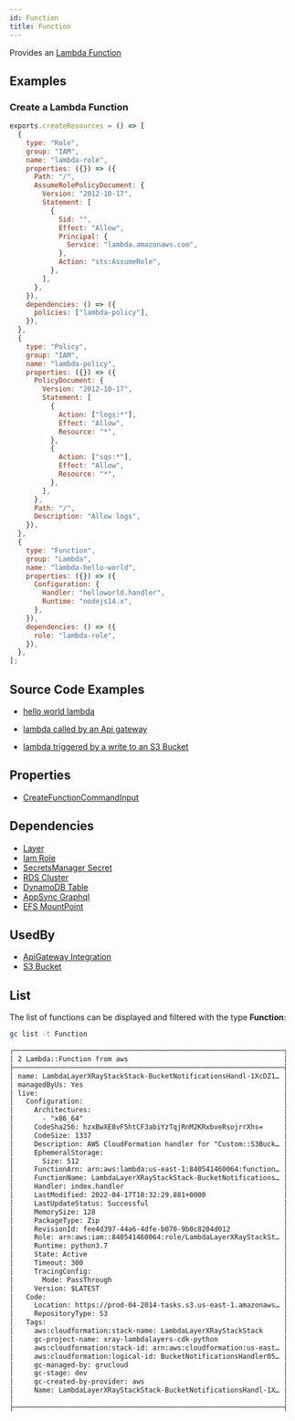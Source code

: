 ```yaml
---
id: Function
title: Function
---
```


Provides an [Lambda Function](https://console.aws.amazon.com/lambda/home)

## Examples

### Create a Lambda Function

```js
exports.createResources = () => [
  {
    type: "Role",
    group: "IAM",
    name: "lambda-role",
    properties: ({}) => ({
      Path: "/",
      AssumeRolePolicyDocument: {
        Version: "2012-10-17",
        Statement: [
          {
            Sid: "",
            Effect: "Allow",
            Principal: {
              Service: "lambda.amazonaws.com",
            },
            Action: "sts:AssumeRole",
          },
        ],
      },
    }),
    dependencies: () => ({
      policies: ["lambda-policy"],
    }),
  },
  {
    type: "Policy",
    group: "IAM",
    name: "lambda-policy",
    properties: ({}) => ({
      PolicyDocument: {
        Version: "2012-10-17",
        Statement: [
          {
            Action: ["logs:*"],
            Effect: "Allow",
            Resource: "*",
          },
          {
            Action: ["sqs:*"],
            Effect: "Allow",
            Resource: "*",
          },
        ],
      },
      Path: "/",
      Description: "Allow logs",
    }),
  },
  {
    type: "Function",
    group: "Lambda",
    name: "lambda-hello-world",
    properties: ({}) => ({
      Configuration: {
        Handler: "helloworld.handler",
        Runtime: "nodejs14.x",
      },
    }),
    dependencies: () => ({
      role: "lambda-role",
    }),
  },
];
```

## Source Code Examples

- [hello world lambda](https://github.com/grucloud/grucloud/blob/main/example/aws/Lambda/nodejs/helloworld)

- [lambda called by an Api gateway](https://github.com/grucloud/grucloud/blob/main/example/aws/api-gateway/lambda)

- [lambda triggered by a write to an S3 Bucket](https://github.com/grucloud/grucloud/blob/main/example/aws/serverless-patterns/xray-lambdalayers-cdk-python)

## Properties

- [CreateFunctionCommandInput](https://docs.aws.amazon.com/AWSJavaScriptSDK/v3/latest/clients/client-lambda/interfaces/createfunctioncommandinput.html)

## Dependencies

- [Layer](./Layer.md)
- [Iam Role](../IAM/Role.md)
- [SecretsManager Secret](../SecretsManager/Secrets.md)
- [RDS Cluster](../RDS/Cluster.md)
- [DynamoDB Table](../DynampDB/Table.md)
- [AppSync Graphql](../AppSync/GraphqlApi.md)
- [EFS MountPoint](../EFS/MountPoint.md)

## UsedBy

- [ApiGateway Integration](../ApiGatewayV2/Integration.md)
- [S3 Bucket](../S3/Bucket.md)

## List

The list of functions can be displayed and filtered with the type **Function**:

```sh
gc list -t Function
```

```txt
┌──────────────────────────────────────────────────────────────────┐
│ 2 Lambda::Function from aws                                      │
├──────────────────────────────────────────────────────────────────┤
│ name: LambdaLayerXRayStackStack-BucketNotificationsHandl-1XcDZ1… │
│ managedByUs: Yes                                                 │
│ live:                                                            │
│   Configuration:                                                 │
│     Architectures:                                               │
│       - "x86_64"                                                 │
│     CodeSha256: hzxBwXE8vF5htCF3abiYzTqjRnM2KRxbveRsojrrXhs=     │
│     CodeSize: 1337                                               │
│     Description: AWS CloudFormation handler for "Custom::S3Buck… │
│     EphemeralStorage:                                            │
│       Size: 512                                                  │
│     FunctionArn: arn:aws:lambda:us-east-1:840541460064:function… │
│     FunctionName: LambdaLayerXRayStackStack-BucketNotifications… │
│     Handler: index.handler                                       │
│     LastModified: 2022-04-17T18:32:29.881+0000                   │
│     LastUpdateStatus: Successful                                 │
│     MemorySize: 128                                              │
│     PackageType: Zip                                             │
│     RevisionId: fee4d397-44a6-4dfe-b070-9b0c8204d012             │
│     Role: arn:aws:iam::840541460064:role/LambdaLayerXRayStackSt… │
│     Runtime: python3.7                                           │
│     State: Active                                                │
│     Timeout: 300                                                 │
│     TracingConfig:                                               │
│       Mode: PassThrough                                          │
│     Version: $LATEST                                             │
│   Code:                                                          │
│     Location: https://prod-04-2014-tasks.s3.us-east-1.amazonaws… │
│     RepositoryType: S3                                           │
│   Tags:                                                          │
│     aws:cloudformation:stack-name: LambdaLayerXRayStackStack     │
│     gc-project-name: xray-lambdalayers-cdk-python                │
│     aws:cloudformation:stack-id: arn:aws:cloudformation:us-east… │
│     aws:cloudformation:logical-id: BucketNotificationsHandler05… │
│     gc-managed-by: grucloud                                      │
│     gc-stage: dev                                                │
│     gc-created-by-provider: aws                                  │
│     Name: LambdaLayerXRayStackStack-BucketNotificationsHandl-1X… │
│                                                                  │
├──────────────────────────────────────────────────────────────────┤
```
